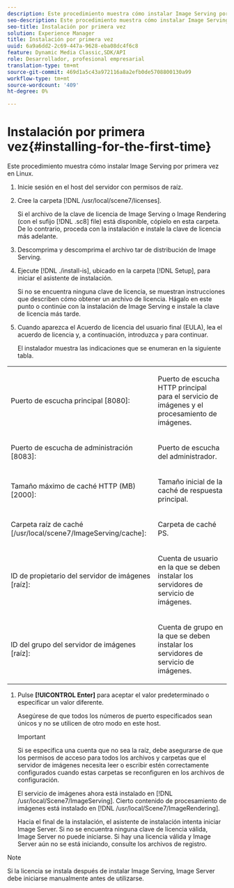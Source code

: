 ```yaml
---
description: Este procedimiento muestra cómo instalar Image Serving por primera vez en Linux.
seo-description: Este procedimiento muestra cómo instalar Image Serving por primera vez en Linux.
seo-title: Instalación por primera vez
solution: Experience Manager
title: Instalación por primera vez
uuid: 6a9a6dd2-2c69-447a-9628-eba08dc4f6c8
feature: Dynamic Media Classic,SDK/API
role: Desarrollador, profesional empresarial
translation-type: tm+mt
source-git-commit: 469d1a5c43a972116a8a2efb0de5708800130a99
workflow-type: tm+mt
source-wordcount: '409'
ht-degree: 0%

---
```



# Instalación por primera vez{#installing-for-the-first-time}

Este procedimiento muestra cómo instalar Image Serving por primera vez en Linux.

1. Inicie sesión en el host del servidor con permisos de raíz.
1. Cree la carpeta [!DNL /usr/local/scene7/licenses].

   Si el archivo de la clave de licencia de Image Serving o Image Rendering (con el sufijo [!DNL .sc8] file) está disponible, cópielo en esta carpeta. De lo contrario, proceda con la instalación e instale la clave de licencia más adelante.
1. Descomprima y descomprima el archivo tar de distribución de Image Serving.
1. Ejecute [!DNL ./install-is], ubicado en la carpeta [!DNL Setup], para iniciar el asistente de instalación.

   Si no se encuentra ninguna clave de licencia, se muestran instrucciones que describen cómo obtener un archivo de licencia. Hágalo en este punto o continúe con la instalación de Image Serving e instale la clave de licencia más tarde.
1. Cuando aparezca el Acuerdo de licencia del usuario final (EULA), lea el acuerdo de licencia y, a continuación, introduzca `y` para continuar.

   El instalador muestra las indicaciones que se enumeran en la siguiente tabla.

<table id="table_0E7B673CAD8E4C5EB72F8283A0DDEFC8"> 
 <tbody> 
  <tr> 
   <td colname="col1"> <p><span class="codeph"> Puerto de escucha principal [8080]:</span> </p> </td> 
   <td colname="col2"> <p>Puerto de escucha HTTP principal para el servicio de imágenes y el procesamiento de imágenes. </p> </td> 
  </tr> 
  <tr> 
   <td colname="col1"> <p><span class="codeph"> Puerto de escucha de administración [8083]:</span> </p> </td> 
   <td colname="col2"> <p>Puerto de escucha del administrador. </p> </td> 
  </tr> 
  <tr> 
   <td colname="col1"> <p><span class="codeph"> Tamaño máximo de caché HTTP (MB) [2000]:</span> </p> </td> 
   <td colname="col2"> <p>Tamaño inicial de la caché de respuesta principal. </p> </td> 
  </tr> 
  <tr> 
   <td colname="col1"> <p><span class="codeph"> Carpeta raíz de caché [/usr/local/scene7/ImageServing/cache]:</span> </p> </td> 
   <td colname="col2"> <p>Carpeta de caché PS. </p> </td> 
  </tr> 
  <tr> 
   <td colname="col1"> <p><span class="codeph"> ID de propietario del servidor de imágenes [raíz]:</span> </p> </td> 
   <td colname="col2"> <p>Cuenta de usuario en la que se deben instalar los servidores de servicio de imágenes. </p> </td> 
  </tr> 
  <tr> 
   <td colname="col1"> <p><span class="codeph"> ID del grupo del servidor de imágenes [raíz]:</span> </p> </td> 
   <td colname="col2"> <p>Cuenta de grupo en la que se deben instalar los servidores de servicio de imágenes. </p> </td> 
  </tr> 
 </tbody> 
</table>

1. Pulse **[!UICONTROL Enter]** para aceptar el valor predeterminado o especificar un valor diferente.

   Asegúrese de que todos los números de puerto especificados sean únicos y no se utilicen de otro modo en este host.

   >[!IMPORTANT]
   >
   >Si se especifica una cuenta que no sea la raíz, debe asegurarse de que los permisos de acceso para todos los archivos y carpetas que el servidor de imágenes necesita leer o escribir estén correctamente configurados cuando estas carpetas se reconfiguren en los archivos de configuración.
   >
   >El servicio de imágenes ahora está instalado en [!DNL /usr/local/Scene7/ImageServing]. Cierto contenido de procesamiento de imágenes está instalado en [!DNL /usr/local/Scene7/ImageRendering].
   >
   >Hacia el final de la instalación, el asistente de instalación intenta iniciar Image Server. Si no se encuentra ninguna clave de licencia válida, Image Server no puede iniciarse. Si hay una licencia válida y Image Server aún no se está iniciando, consulte los archivos de registro.

>[!NOTE]
>
>Si la licencia se instala después de instalar Image Serving, Image Server debe iniciarse manualmente antes de utilizarse.
